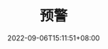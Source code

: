 ---
title: "预警"
date: 2022-09-06T15:11:51+08:00
draft: true
# description
description: "This is meta description"
---